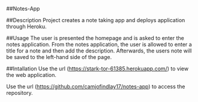 ##Notes-App

##Description
Project creates a note taking app and deploys application through Heroku.

##Usage
The user is presented the homepage and is asked to enter the notes application. From the notes application, the user is allowed to enter a title for a note and then add the description. Afterwards, the users note will be saved to the left-hand side of the page.

##Intallation
Use the url (https://stark-tor-61385.herokuapp.com/) to view the web application.

Use the url (https://github.com/camjofindlay17/notes-app) to access the repository.